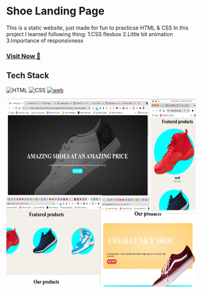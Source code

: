 # Shoe Landing Page 
This is a static website, just made for fun to practicse HTML & CSS
In this project I learned following thing:
1.CSS flexbox
2.Little bit animation
3.Importance of responsivness

### <a href="https://singhsduos.github.io/Landing_Page_Website/" target="_blank">**Visit Now 🚀**</a>

## Tech Stack
![HTML](https://img.shields.io/badge/html5%20-%23E34F26.svg?&style=for-the-badge&logo=html5&logoColor=white)
![CSS](https://img.shields.io/badge/css3%20-%231572B6.svg?&style=for-the-badge&logo=css3&logoColor=white)
[![web](https://img.shields.io/badge/GitHub-Live-181717?style=for-the-badge&logo=GitHub&logoColor=white)](https://singhsduos.github.io/Landing_Page_Website/)

<img src="https://raw.githubusercontent.com/singhsduos/Landing_Page_Website/main/img/collage.jpg" height=500 width=800/>



